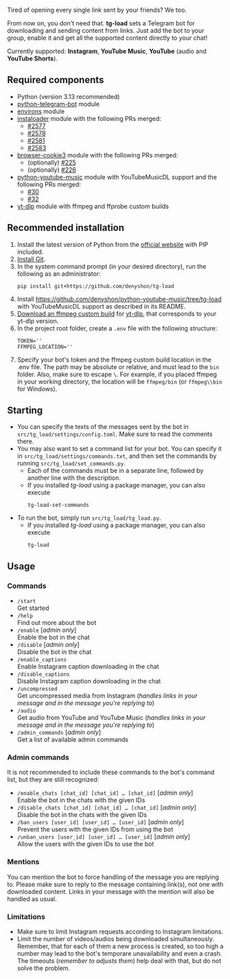 Tired of opening every single link sent by your friends? We too.

From now on, you don't need that. **tg-load** sets a Telegram bot for downloading and sending content from links. Just add the bot to your group, enable it and get all the supported content directly to your chat!

Currently supported: **Instagram**, **YouTube Music**, **YouTube** (audio and **YouTube Shorts**).

## Required components
- Python (version 3.13 recommended)
- [python-telegram-bot](https://github.com/python-telegram-bot/python-telegram-bot) module
- [environs](https://github.com/sloria/environs) module
- [instaloader](https://github.com/instaloader/instaloader) module with the following PRs merged:
   * [#2577](https://github.com/instaloader/instaloader/pull/2577)
   * [#2578](https://github.com/instaloader/instaloader/pull/2578)
   * [#2581](https://github.com/instaloader/instaloader/pull/2581)
   * [#2583](https://github.com/instaloader/instaloader/pull/2583)
- [browser-cookie3](https://github.com/borisbabic/browser_cookie3) module with the following PRs merged:
   * (optionally) [#225](https://github.com/borisbabic/browser_cookie3/pull/225)
   * (optionally) [#226](https://github.com/borisbabic/browser_cookie3/pull/226)
- [python-youtube-music](https://github.com/tombulled/python-youtube-music) module with YouTubeMusicDL support and the following PRs merged:
  * [#30](https://github.com/tombulled/python-youtube-music/pull/30)
  * [#32](https://github.com/tombulled/python-youtube-music/pull/32)
- [yt-dlp](https://github.com/yt-dlp/yt-dlp) module with ffmpeg and ffprobe custom builds

## Recommended installation
1. Install the latest version of Python from the [official website](https://www.python.org/downloads/) with PIP included.
2. [Install Git](https://github.com/git-guides/install-git).
3. In the system command prompt (in your desired directory), run the following as an administrator:<br/>
   ```
   pip install git+https://github.com/denyshon/tg-load
   ```
5. Install https://github.com/denyshon/python-youtube-music/tree/tg-load with YouTubeMusicDL support as described in its README.
6. [Download an ffmpeg custom build](https://github.com/yt-dlp/FFmpeg-Builds) for [yt-dlp](https://github.com/yt-dlp/yt-dlp), that corresponds to your yt-dlp version.
7. In the project root folder, create a `.env` file with the following structure:
   ```
   TOKEN=''
   FFMPEG_LOCATION=''
   ```
8. Specify your bot's token and the ffmpeg custom build location in the .env file. The path may be absolute or relative, and must lead to the `bin` folder. Also, make sure to escape `\`. For example, if you placed ffmpeg in your working directory, the location will be `ffmpeg/bin` (or `ffmpeg\\bin` for Windows).


## Starting
- You can specify the texts of the messages sent by the bot in `src/tg_load/settings/config.toml`. Make sure to read the comments there.
- You may also want to set a command list for your bot. You can specify it in `src/tg_load/settings/commands.txt`, and then set the commands by running `src/tg_load/set_commands.py`.
  - Each of the commands must be in a separate line, followed by another line with the description.
  - If you installed *tg-load* using a package manager, you can also execute
    ```
    tg-load-set-commands
    ```
- To run the bot, simply run `src/tg_load/tg_load.py`.
  - If you installed *tg-load* using a package manager, you can also execute
    ```
    tg-load
    ```


## Usage
### Commands
- `/start`<br/>
  Get started
- `/help`<br/>
  Find out more about the bot
- `/enable` [*admin only*]<br/>
  Enable the bot in the chat
- `/disable` [*admin only*]<br/>
  Disable the bot in the chat
- `/enable_captions`<br/>
  Enable Instagram caption downloading in the chat
- `/disable_captions`<br/>
  Disable Instagram caption downloading in the chat
- `/uncompressed`<br/>
  Get uncompressed media from Instagram (*handles links in your message and in the message you're replying to*)
- `/audio`<br/>
  Get audio from YouTube and YouTube Music (*handles links in your message and in the message you're replying to*)
- `/admin_commands` [*admin only*]<br/>
  Get a list of available admin commands
### Admin commands
It is not recommended to include these commands to the bot's command list, but they are still recognized:
- `/enable_chats [chat_id] [chat_id] … [chat_id]` [*admin only*]<br>
  Enable the bot in the chats with the given IDs
- `/disable_chats [chat_id] [chat_id] … [chat_id]` [*admin only*]<br>
  Disable the bot in the chats with the given IDs
- `/ban_users [user_id] [user_id] … [user_id]` [*admin only*]<br>
  Prevent the users with the given IDs from using the bot
- `/unban_users [user_id] [user_id] … [user_id]` [*admin only*]<br>
  Allow the users with the given IDs to use the bot
### Mentions
You can mention the bot to force handling of the message you are replying to. Please make sure to reply to the message containing link(s), not one with downloaded content. Links in your message with the mention will also be handled as usual.
### Limitations
- Make sure to limit Instagram requests according to Instagram limitations.
- Limit the number of videos/audios being downloaded simultaneously. Remember, that for each of them a new process is created, so too high a number may lead to the bot's temporare unavailability and even a crash. The timeouts (*remember to adjusts them*) help deal with that, but do not solve the problem.
